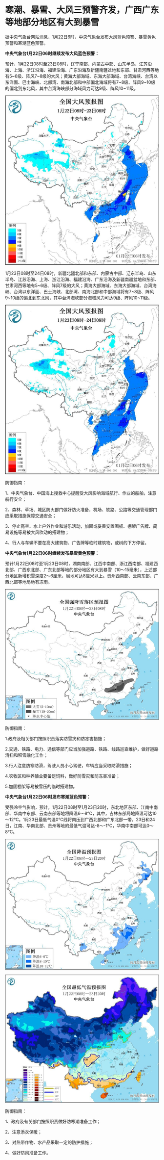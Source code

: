 # 寒潮、暴雪、大风三预警齐发，广西广东等地部分地区有大到暴雪

据中央气象台网站消息，1月22日6时，中央气象台发布大风蓝色预警、暴雪黄色预警和寒潮蓝色预警。

**中央气象台1月22日06时继续发布大风蓝色预警：**

预计，1月22日08时至23日08时，辽宁南部、内蒙古中部、山东半岛、江苏沿海、上海、浙江沿海、福建沿海、广东沿海及新疆南疆盆地和东部、甘肃河西等地有5~6级、阵风7~8级的大风；黄海大部海域、东海大部海域、台湾海峡、台湾以东洋面、巴士海峡、北部湾、南海北部和中部偏北海域将有7~8级、阵风9~10级的偏北到东北风，其中台湾海峡部分海域风力可达9级、阵风10~11级。

![eed8a8b08d626584f6559c5f6e1accd4.jpg](https://raw.githubusercontent.com/qqhsx/qqnews_image/main/2024/01/22/寒潮、暴雪、大风三预警齐发，广西广东等地部分地区有大到暴雪/eed8a8b08d626584f6559c5f6e1accd4.jpg)

1月23日08时至24日08时，新疆北疆北部和东部、内蒙古中部、辽东半岛、山东半岛、江苏沿海、上海、浙江沿海、福建沿海、广东沿海及新疆南疆盆地和东部、甘肃河西等地有5~6级、阵风7级的大风；黄海大部海域、东海大部海域、台湾海峡、台湾以东洋面、巴士海峡、北部湾、南海北部和中部海域将有7~8级、阵风9~10级的偏北到东北风，其中台湾海峡部分海域风力可达9级、阵风10~11级。

![8cf1da0f31dac3c9be77b47e4fd4cddd.jpg](https://raw.githubusercontent.com/qqhsx/qqnews_image/main/2024/01/22/寒潮、暴雪、大风三预警齐发，广西广东等地部分地区有大到暴雪/8cf1da0f31dac3c9be77b47e4fd4cddd.jpg)

防御指南：

1、中央气象台、中国海上搜救中心提醒受大风影响海域航行、作业的船舶，注意航行安全；

2、森林、草场、城区防火部门做好防火准备，机场、铁路、公路等交通管理部门应采取措施保障交通安全；

3、停止高空、水上户外作业和游乐活动，加固或妥善安置围板、棚架广告牌、简易设施等易被大风吹动的搭建物；

4、行人与车辆不要在高大建筑物、广告牌等临时建筑物，或树的下方停留。

**中央气象台1月22日06时继续发布暴雪黄色预警：**

预计1月22日08时至1月23日08时，湖南南部、江西中南部、浙江西南部、福建西北部、广西东北部、广东北部等地的部分地区有大到暴雪（10～15毫米），上述部分地区新增积雪深度2～6厘米，局地可达8厘米以上。贵州西南部、云南东部、广西北部等地局地有冻雨。

![78b86024199c90f42bea98542619d57f.jpg](https://raw.githubusercontent.com/qqhsx/qqnews_image/main/2024/01/22/寒潮、暴雪、大风三预警齐发，广西广东等地部分地区有大到暴雪/78b86024199c90f42bea98542619d57f.jpg)

防御指南：

1.政府及相关部门按照职责落实防雪灾和防冻害措施；

2.交通、铁路、电力、通信等部门应当加强道路、铁路、线路巡查维护，做好道路清扫和积雪融化工作；

3.行人注意防寒防滑，驾驶人员小心驾驶，车辆应当采取防滑措施；

4.农牧区和种养殖业要备足饲料，做好防雪灾和防冻害准备；

5.加固棚架等易被雪压的临时搭建物。

**中央气象台1月22日06时发布寒潮蓝色预警：**

受强冷空气影响，预计，1月22日08时至1月23日20时，东北地区东部、江南中南部、华南中东部、云南东部等地将降温6～8℃，其中，吉林东部局地降温可达10～12℃。1月23日最低气温0℃线将南压到广西北部和广东北部一带。23日和24日，江南、华南北部、贵州等地的最低气温可达-8～-1℃，华南中南部可达0～8℃。

![e837aff503f6572fb2ada3fb0d25e0e5.jpg](https://raw.githubusercontent.com/qqhsx/qqnews_image/main/2024/01/22/寒潮、暴雪、大风三预警齐发，广西广东等地部分地区有大到暴雪/e837aff503f6572fb2ada3fb0d25e0e5.jpg)

![69dbb8113cd194f2b2b90c27ba8b6e50.jpg](https://raw.githubusercontent.com/qqhsx/qqnews_image/main/2024/01/22/寒潮、暴雪、大风三预警齐发，广西广东等地部分地区有大到暴雪/69dbb8113cd194f2b2b90c27ba8b6e50.jpg)

防御指南：

1、政府及有关部门按照职责做好防寒潮准备工作；

2、注意添衣保暖；

3、对热带作物、水产品采取一定的防护措施；

4、做好防风准备工作。

